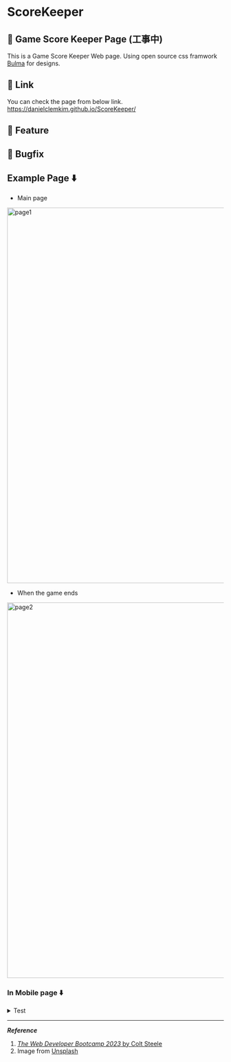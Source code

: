 # ScoreKeeper

## :rabbit: Game Score Keeper Page (工事中)
This is a Game Score Keeper Web page.
Using open source css framwork [Bulma](https://bulma.io/) for designs.

## :rabbit: Link
You can check the page from below link. <br>
https://danielclemkim.github.io/ScoreKeeper/

## :rabbit: Feature

## :bug: Bugfix

## Example Page ⬇️
- Main page
<img width="873" alt="page1" src="https://github.com/DanielClemKim/ScoreKeeper/assets/106340297/91ef1ce7-6d63-4579-9669-032d682bc08c">

- When the game ends
<img width="873" alt="page2" src="https://github.com/DanielClemKim/ScoreKeeper/assets/106340297/0557f07b-3c6c-49b7-b017-88450ee5e923">

### In Mobile page ⬇️
<details>
  <summary>Test</summary>
  <img width="422" alt="page3" src="https://github.com/DanielClemKim/ScoreKeeper/assets/106340297/a0067cc3-7594-4bc9-80f9-052f81a359e3">
  <img width="422" alt="page4" src="https://github.com/DanielClemKim/ScoreKeeper/assets/106340297/fab9010a-3d1f-47b5-beee-bf93c9ee860a">
</details>

<hr>

***Reference***
1. [_The Web Developer Bootcamp 2023_ by Colt Steele](https://www.udemy.com/share/105vzw3@Kh4GMxDaMBSPu6-cHVp-P6QoX0TGwJk0ncMMYSGA45EQ18gOB81K85aSNk2BFu6gew==/)
2. Image from [Unsplash](https://unsplash.com/)
